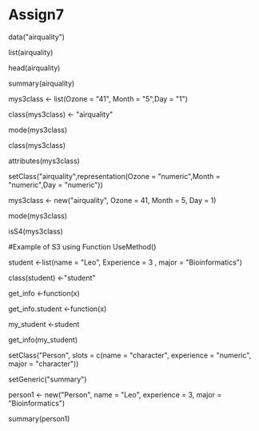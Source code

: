 # Assign7


data("airquality") 

list(airquality) 

head(airquality)

summary(airquality)

mys3class <- list(Ozone = "41", Month = "5",Day = "1")

class(mys3class) <- "airquality"

mode(mys3class)

class(mys3class)

attributes(mys3class)

setClass("airquality",representation(Ozone = "numeric",Month = "numeric",Day = "numeric"))

mys3class <- new("airquality", Ozone = 41, Month = 5, Day = 1)

mode(mys3class)

isS4(mys3class)

#Example of S3 using Function UseMethod()

student <-list(name = "Leo", Experience = 3 , major = "Bioinformatics") 

class(student) <-"student" 

get_info <-function(x) 

get_info.student <-function(x) 

my_student <-student

get_info(my_student)

setClass("Person", slots = c(name = "character", experience = "numeric", major = "character"))

setGeneric("summary")

person1 <- new("Person", name = "Leo", experience = 3, major = "Bioinformatics")

summary(person1)
